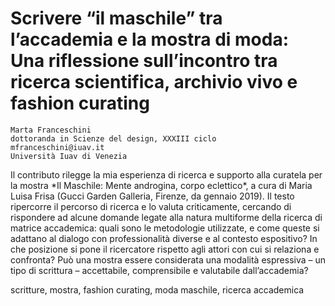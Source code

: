 # Scrivere “il maschile” tra l’accademia e la mostra di moda: Una riflessione sull’incontro tra ricerca scientifica, archivio vivo e fashion curating

<!-- autori -->
```
Marta Franceschini
dottoranda in Scienze del design, XXXIII ciclo
mfranceschini@iuav.it
Università Iuav di Venezia
```

<!-- abstract -->
<p class='abstract'>
Il contributo rilegge la mia esperienza di ricerca e supporto alla curatela per la mostra *Il Maschile: Mente androgina, corpo eclettico*, a cura di Maria Luisa Frisa (Gucci Garden Galleria, Firenze, da gennaio 2019). Il testo ripercorre il percorso di ricerca e lo valuta criticamente, cercando di rispondere ad alcune domande legate alla natura multiforme della ricerca di matrice accademica: quali sono le metodologie utilizzate, e come queste si adattano al dialogo con professionalità diverse e al contesto espositivo? In che posizione si pone il ricercatore rispetto agli attori con cui si relaziona e confronta? Può una mostra essere considerata una modalità espressiva – un tipo di scrittura – accettabile, comprensibile e valutabile dall’accademia?
</p>

<!-- keywords -->
<p class='keywords'>
scritture, mostra, fashion curating, moda maschile, ricerca accademica
</p>
